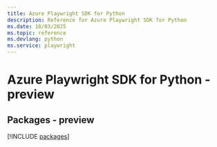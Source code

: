 ```yaml
---
title: Azure Playwright SDK for Python
description: Reference for Azure Playwright SDK for Python
ms.date: 10/03/2025
ms.topic: reference
ms.devlang: python
ms.service: playwright
---
```

# Azure Playwright SDK for Python - preview
## Packages - preview
[!INCLUDE [packages](playwright-index.md)]
